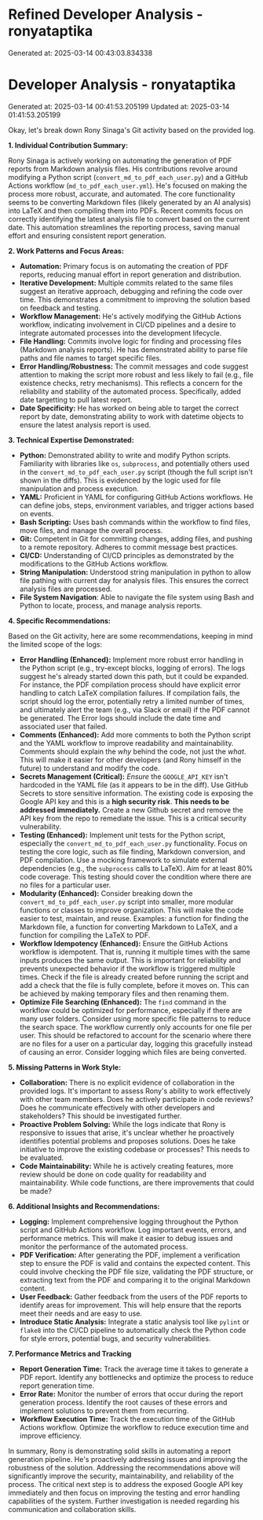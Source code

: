 # Refined Developer Analysis - ronyataptika
Generated at: 2025-03-14 00:43:03.834338

# Developer Analysis - ronyataptika
Generated at: 2025-03-14 00:41:53.205199
Updated at: 2025-03-14 01:41:53.205199

Okay, let's break down Rony Sinaga's Git activity based on the provided log.

**1. Individual Contribution Summary:**

Rony Sinaga is actively working on automating the generation of PDF reports from Markdown analysis files. His contributions revolve around modifying a Python script (`convert_md_to_pdf_each_user.py`) and a GitHub Actions workflow (`md_to_pdf_each_user.yml`). He's focused on making the process more robust, accurate, and automated. The core functionality seems to be converting Markdown files (likely generated by an AI analysis) into LaTeX and then compiling them into PDFs. Recent commits focus on correctly identifying the latest analysis file to convert based on the current date. This automation streamlines the reporting process, saving manual effort and ensuring consistent report generation.

**2. Work Patterns and Focus Areas:**

*   **Automation:** Primary focus is on automating the creation of PDF reports, reducing manual effort in report generation and distribution.
*   **Iterative Development:** Multiple commits related to the same files suggest an iterative approach, debugging and refining the code over time. This demonstrates a commitment to improving the solution based on feedback and testing.
*   **Workflow Management:** He's actively modifying the GitHub Actions workflow, indicating involvement in CI/CD pipelines and a desire to integrate automated processes into the development lifecycle.
*   **File Handling:** Commits involve logic for finding and processing files (Markdown analysis reports). He has demonstrated ability to parse file paths and file names to target specific files.
*   **Error Handling/Robustness:** The commit messages and code suggest attention to making the script more robust and less likely to fail (e.g., file existence checks, retry mechanisms). This reflects a concern for the reliability and stability of the automated process. Specifically, added date targetting to pull latest report.
*   **Date Specificity:** He has worked on being able to target the correct report by date, demonstrating ability to work with datetime objects to ensure the latest analysis report is used.

**3. Technical Expertise Demonstrated:**

*   **Python:** Demonstrated ability to write and modify Python scripts. Familiarity with libraries like `os`, `subprocess`, and potentially others used in the `convert_md_to_pdf_each_user.py` script (though the full script isn't shown in the diffs). This is evidenced by the logic used for file manipulation and process execution.
*   **YAML:** Proficient in YAML for configuring GitHub Actions workflows. He can define jobs, steps, environment variables, and trigger actions based on events.
*   **Bash Scripting:** Uses bash commands within the workflow to find files, move files, and manage the overall process.
*   **Git:** Competent in Git for committing changes, adding files, and pushing to a remote repository. Adheres to commit message best practices.
*   **CI/CD:** Understanding of CI/CD principles as demonstrated by the modifications to the GitHub Actions workflow.
*   **String Manipulation:** Understood string manipulation in python to allow file pathing with current day for analysis files. This ensures the correct analysis files are processed.
*   **File System Navigation**: Able to navigate the file system using Bash and Python to locate, process, and manage analysis reports.

**4. Specific Recommendations:**

Based on the Git activity, here are some recommendations, keeping in mind the limited scope of the logs:

*   **Error Handling (Enhanced):** Implement more robust error handling in the Python script (e.g., try-except blocks, logging of errors). The logs suggest he's already started down this path, but it could be expanded. For instance, the PDF compilation process should have explicit error handling to catch LaTeX compilation failures. If compilation fails, the script should log the error, potentially retry a limited number of times, and ultimately alert the team (e.g., via Slack or email) if the PDF cannot be generated. The Error logs should include the date time and associated user that failed.
*   **Comments (Enhanced):** Add more comments to both the Python script and the YAML workflow to improve readability and maintainability. Comments should explain the *why* behind the code, not just the *what*. This will make it easier for other developers (and Rony himself in the future) to understand and modify the code.
*   **Secrets Management (Critical):** *Ensure* the `GOOGLE_API_KEY` isn't hardcoded in the YAML file (as it appears to be in the diff).  Use GitHub Secrets to store sensitive information. The existing code is exposing the Google API key and this is a **high security risk**. **This needs to be addressed immediately.** Create a new Github secret and remove the API key from the repo to remediate the issue. This is a critical security vulnerability.
*   **Testing (Enhanced):** Implement unit tests for the Python script, especially the `convert_md_to_pdf_each_user.py` functionality. Focus on testing the core logic, such as file finding, Markdown conversion, and PDF compilation. Use a mocking framework to simulate external dependencies (e.g., the `subprocess` calls to LaTeX). Aim for at least 80% code coverage. This testing should cover the condition where there are no files for a particular user.
*   **Modularity (Enhanced):** Consider breaking down the `convert_md_to_pdf_each_user.py` script into smaller, more modular functions or classes to improve organization. This will make the code easier to test, maintain, and reuse. Examples: a function for finding the Markdown file, a function for converting Markdown to LaTeX, and a function for compiling the LaTeX to PDF.
*   **Workflow Idempotency (Enhanced):** Ensure the GitHub Actions workflow is idempotent. That is, running it multiple times with the same inputs produces the same output. This is important for reliability and prevents unexpected behavior if the workflow is triggered multiple times. Check if the file is already created before running the script and add a check that the file is fully complete, before it moves on. This can be achieved by making temporary files and then renaming them.
*   **Optimize File Searching (Enhanced):** The `find` command in the workflow could be optimized for performance, especially if there are many user folders. Consider using more specific file patterns to reduce the search space. The workflow currently only accounts for one file per user. This should be refactored to account for the scenario where there are no files for a user on a particular day, logging this gracefully instead of causing an error.  Consider logging which files are being converted.

**5. Missing Patterns in Work Style:**

*   **Collaboration:** There is no explicit evidence of collaboration in the provided logs. It's important to assess Rony's ability to work effectively with other team members. Does he actively participate in code reviews? Does he communicate effectively with other developers and stakeholders? This should be investigated further.
*   **Proactive Problem Solving:** While the logs indicate that Rony is responsive to issues that arise, it's unclear whether he proactively identifies potential problems and proposes solutions. Does he take initiative to improve the existing codebase or processes? This needs to be evaluated.
*   **Code Maintainability:** While he is actively creating features, more review should be done on code quality for readability and maintainability. While code functions, are there improvements that could be made?

**6. Additional Insights and Recommendations:**

*   **Logging:** Implement comprehensive logging throughout the Python script and GitHub Actions workflow. Log important events, errors, and performance metrics. This will make it easier to debug issues and monitor the performance of the automated process.
*   **PDF Verification:** After generating the PDF, implement a verification step to ensure the PDF is valid and contains the expected content. This could involve checking the PDF file size, validating the PDF structure, or extracting text from the PDF and comparing it to the original Markdown content.
*   **User Feedback:** Gather feedback from the users of the PDF reports to identify areas for improvement. This will help ensure that the reports meet their needs and are easy to use.
*   **Introduce Static Analysis:** Integrate a static analysis tool like `pylint` or `flake8` into the CI/CD pipeline to automatically check the Python code for style errors, potential bugs, and security vulnerabilities.

**7. Performance Metrics and Tracking**

*   **Report Generation Time:** Track the average time it takes to generate a PDF report. Identify any bottlenecks and optimize the process to reduce report generation time.
*   **Error Rate:** Monitor the number of errors that occur during the report generation process. Identify the root causes of these errors and implement solutions to prevent them from recurring.
*   **Workflow Execution Time:** Track the execution time of the GitHub Actions workflow. Optimize the workflow to reduce execution time and improve efficiency.

In summary, Rony is demonstrating solid skills in automating a report generation pipeline. He's proactively addressing issues and improving the robustness of the solution. Addressing the recommendations above will significantly improve the security, maintainability, and reliability of the process. The critical next step is to address the exposed Google API key immediately and then focus on improving the testing and error handling capabilities of the system. Further investigation is needed regarding his communication and collaboration skills.
